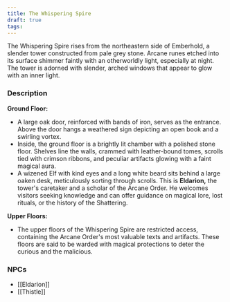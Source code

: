 ```yaml
---
title: The Whispering Spire
draft: true
tags:
---
```

The Whispering Spire rises from the northeastern side of Emberhold, a slender tower constructed from pale grey stone. Arcane runes etched into its surface shimmer faintly with an otherworldly light, especially at night. The tower is adorned with slender, arched windows that appear to glow with an inner light.

### Description
**Ground Floor:**
- A large oak door, reinforced with bands of iron, serves as the entrance. Above the door hangs a weathered sign depicting an open book and a swirling vortex.
- Inside, the ground floor is a brightly lit chamber with a polished stone floor. Shelves line the walls, crammed with leather-bound tomes, scrolls tied with crimson ribbons, and peculiar artifacts glowing with a faint magical aura.
- A wizened Elf with kind eyes and a long white beard sits behind a large oaken desk, meticulously sorting through scrolls. This is **Eldarion,** the tower's caretaker and a scholar of the Arcane Order. He welcomes visitors seeking knowledge and can offer guidance on magical lore, lost rituals, or the history of the Shattering.

**Upper Floors:**
- The upper floors of the Whispering Spire are restricted access, containing the Arcane Order's most valuable texts and artifacts. These floors are said to be warded with magical protections to deter the curious and the malicious.

### NPCs
  
- [[Eldarion]]
- [[Thistle]]